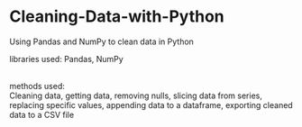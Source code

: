 # Cleaning-Data-with-Python
Using Pandas and NumPy to clean data in Python<br>

libraries used: Pandas, NumPy<br>
<br>

methods used:<br>
Cleaning data, getting data, removing nulls, slicing data from series, replacing specific values, appending data to a dataframe, exporting cleaned data to a CSV file
